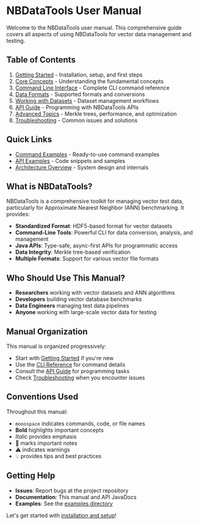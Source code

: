 # NBDataTools User Manual

Welcome to the NBDataTools user manual. This comprehensive guide covers all aspects of using NBDataTools for vector data management and testing.

## Table of Contents

1. [Getting Started](01-getting-started.md) - Installation, setup, and first steps
2. [Core Concepts](02-core-concepts.md) - Understanding the fundamental concepts
3. [Command Line Interface](03-cli-reference.md) - Complete CLI command reference
4. [Data Formats](04-data-formats.md) - Supported formats and conversions
5. [Working with Datasets](05-working-with-datasets.md) - Dataset management workflows
6. [API Guide](06-api-guide.md) - Programming with NBDataTools APIs
7. [Advanced Topics](07-advanced-topics.md) - Merkle trees, performance, and optimization
8. [Troubleshooting](08-troubleshooting.md) - Common issues and solutions

## Quick Links

- [Command Examples](examples/README.md) - Ready-to-use command examples
- [API Examples](examples/api-examples.md) - Code snippets and samples
- [Architecture Overview](architecture.md) - System design and internals

## What is NBDataTools?

NBDataTools is a comprehensive toolkit for managing vector test data, particularly for Approximate Nearest Neighbor (ANN) benchmarking. It provides:

- **Standardized Format**: HDF5-based format for vector datasets
- **Command-Line Tools**: Powerful CLI for data conversion, analysis, and management
- **Java APIs**: Type-safe, async-first APIs for programmatic access
- **Data Integrity**: Merkle tree-based verification
- **Multiple Formats**: Support for various vector file formats

## Who Should Use This Manual?

- **Researchers** working with vector datasets and ANN algorithms
- **Developers** building vector database benchmarks
- **Data Engineers** managing test data pipelines
- **Anyone** working with large-scale vector data for testing

## Manual Organization

This manual is organized progressively:
- Start with [Getting Started](01-getting-started.md) if you're new
- Use the [CLI Reference](03-cli-reference.md) for command details
- Consult the [API Guide](06-api-guide.md) for programming tasks
- Check [Troubleshooting](08-troubleshooting.md) when you encounter issues

## Conventions Used

Throughout this manual:

- `monospace` indicates commands, code, or file names
- **Bold** highlights important concepts
- *Italic* provides emphasis
- 📝 marks important notes
- ⚠️ indicates warnings
- 💡 provides tips and best practices

## Getting Help

- **Issues**: Report bugs at the project repository
- **Documentation**: This manual and API JavaDocs
- **Examples**: See the [examples directory](examples/)

Let's get started with [installation and setup](01-getting-started.md)!